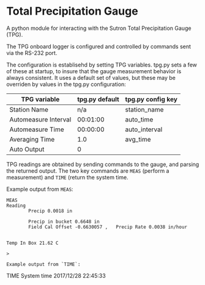 # Total Precipitation Gauge

A python module for interacting with the Sutron Total Precipitation Gauge (TPG).

The TPG onboard logger is configured and controlled by commands sent via the RS-232 port.

The configuration is establisehd by setting TPG variables. tpg.py sets a few of these at
startup, to insure that the gauge measurement behavior is always consistent. It uses 
a default set of values, but these may be overriden by values in the tpg.py configuration:

|TPG variable|tpg.py default|tpg.py config key|
|---------------------|---------|-------------|
|Station Name         |  n/a    |station_name |
|Automeasure Interval |00:01:00 |auto_time    |
|Automeasure Time     |00:00:00 |auto_interval|
|Averaging Time       |1.0      |avg_time     |
|Auto Output          |0        |             |


TPG readings are obtained by sending commands to the gauge, and parsing the returned output.
The two key commands are `MEAS` (perform a measurement) and `TIME` (return the system time.

Example output from `MEAS`:
```
MEAS 
Reading
        Precip 0.0018 in

        Precip in bucket 0.6648 in
        Field Cal Offset -0.6630057 ,   Precip Rate 0.0038 in/hour


Temp In Box 21.62 C

>

Example output from `TIME`:
```
TIME
System time 2017/12/28 22:45:33
```

